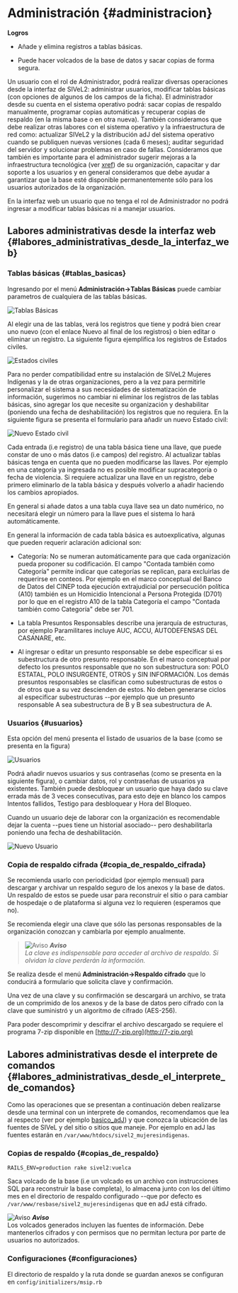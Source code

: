 
# Administración {#administracion}

**Logros**

* Añade y elimina registros a tablas básicas.

* Puede hacer volcados de la base de datos y sacar copias de forma segura.

Un usuario con el rol de Administrador, podrá realizar diversas operaciones 
desde la interfaz de SIVeL2: administrar usuarios, modificar tablas básicas 
(con opciones de algunos de los campos de la ficha). El administrador desde 
su cuenta en el sistema operativo podrá: sacar copias de respaldo 
manualmente, programar copias automáticas y recuperar copias de respaldo 
(en la misma base o en otra nueva). También consideramos que debe realizar 
otras labores con el sistema operativo y la infraestructura de red como: 
actualizar SIVeL2 y la distribución adJ del sistema operativo cuando se 
publiquen nuevas versiones (cada 6 meses); auditar seguridad del servidor 
y solucionar problemas en caso de fallas. Consideramos que también es 
importante para el administrador sugerir mejoras a la infraestructura 
tecnológica (ver [xref](#infraestructura_tecnologia)) de su organización, 
capacitar y dar soporte a los usuarios y en general consideramos que 
debe ayudar a garantizar que la base esté disponible permanentemente sólo 
para los usuarios autorizados de la organización.

En la interfaz web un usuario que no tenga el rol de Administrador no podrá 
ingresar a modificar tablas básicas ni a manejar usuarios.

## Labores administrativas desde la interfaz web {#labores_administrativas_desde_la_interfaz_web}

### Tablas básicas {#tablas_basicas}

Ingresando por el menú __Administración->Tablas Básicas__ puede cambiar 
parametros de cualquiera de las tablas básicas.

![Tablas Básicas](img/tablas_basicas.png)

Al elegir una de las tablas, verá los registros que tiene y podrá bien 
crear uno nuevo (con el enlace Nuevo al final de los registros) o bien 
editar o eliminar un registro. La siguiente figura ejemplifica los 
registros de Estados civiles.

![Estados civiles](img/estados_civiles.png)

Para no perder compatibilidad entre su instalación de SIVeL2 Mujeres 
Indígenas y la de otras organizaciones, pero a la vez para permitirle 
personalizar el sistema a sus necesidades de sistematización de información, 
sugerimos no cambiar ni eliminar los registros de las tablas básicas, sino 
agregar los que necesite su organización y deshabilitar (poniendo una 
fecha de deshabilitación) los registros que no requiera. 
En la siguiente figura se presenta el formulario para añadir un nuevo 
Estado civil:

![Nuevo Estado civil](img/nuevo_estado_civil.png)

Cada entrada (i.e registro) de una tabla básica tiene una llave, que puede 
constar de uno o más datos (i.e campos) del registro. Al actualizar tablas 
básicas tenga en cuenta que no pueden modificarse las llaves. Por ejemplo 
en una categoría ya ingresada no es posible modificar supracategoría o 
fecha de violencia. Si requiere actualizar una llave en un registro, debe 
primero eliminarlo de la tabla básica y después volverlo a añadir haciendo 
los cambios apropiados.

En general si añade datos a una tabla cuya llave sea un dato numérico, no 
necesitará elegir un número para la llave pues el sistema lo hará 
automáticamente.
  
En general la información de cada tabla básica es autoexplicativa, algunas 
que pueden requerir aclaración adicional son:

* Categoría: No se numeran automáticamente para que cada organización 
  pueda proponer su codificación. 
  El campo "Contada también como Categoría" permite indicar que categorías 
  se replican, para excluirlas de requerirse en conteos. 
  Por ejemplo en el marco conceptual del Banco de Datos del CINEP toda 
  ejecución extrajudicial por persecución política (A10) también es un 
  Homicidio Intencional a Persona Protegida (D701) por lo que en el registro 
  A10 de la tabla Categoría el campo "Contada también como Categoría" debe 
  ser 701.

* La tabla Presuntos Responsables describe una jerarquía de estructuras, 
  por ejemplo Paramilitares incluye AUC, ACCU, AUTODEFENSAS DEL CASANARE, 
  etc.

* Al ingresar o editar un presunto responsable se debe especificar si es 
  subestructura de otro presunto responsable. En el marco conceptual por 
  defecto los presuntos responsable que no son subestructura son: 
  POLO ESTATAL, POLO INSURGENTE, OTROS y SIN INFORMACIÓN. Los demás 
  presuntos responsables se clasifican como subestructuras de estos o de 
  otros que a su vez descienden de estos. No deben generarse ciclos al 
  especificar subestructuras --por ejemplo que un presunto responsable A 
  sea subestructura de B y B  sea subestructura de A.

### Usuarios {#usuarios}

Esta opción del menú presenta el listado de usuarios de la base (como se 
presenta en la figura)

![Usuarios](img/usuario.png)

Podrá añadir nuevos usuarios y sus contraseñas (como se presenta en la 
siguiente figura), o cambiar datos, rol y contraseñas de usuarios ya 
existentes. También puede desbloquear un usuario que haya dado su clave 
errada más de 3 veces consecutivas, para esto deje en blanco los campos 
Intentos fallidos, Testigo para desbloquear y Hora del Bloqueo.

Cuando un usuario deje de laborar con la organización es recomendable 
dejar la cuenta --pues tiene un historial asociado-- pero deshabilitarla 
poniendo una fecha de deshabilitación.

![Nuevo Usuario](img/nuevo_usuario.png)

### Copia de respaldo cifrada {#copia_de_respaldo_cifrada}

Se recomienda usarlo con periodicidad (por ejemplo mensual) para descargar 
y archivar un respaldo seguro de los anexos y la base de datos.  Un respaldo 
de estos se puede usar para reconstruir el sitio o para cambiar de hospedaje 
o de plataforma si alguna vez lo requieren  (esperamos que no).

Se recomienda elegir una clave que sólo las personas responsables de la 
organización conozcan y cambiarla por ejemplo anualmente.  

> ![Aviso](img/aviso.png)
> ***Aviso***  
> *La clave es indispensable para acceder al archivo de respaldo.*
> *Si olvidan la clave perderán la información.*

Se realiza desde el menú __Administración->Respaldo cifrado__ que lo
conducirá a formulario que solicita clave y confirmación. 

Una vez de una clave y su confirmación se descargará un archivo, se trata
de un comprimido de los anexos y de la base de datos pero cifrado con la
clave que suministró y un algoritmo de cifrado (AES-256).

Para poder descomprimir y descifrar el archivo descargado se requiere el 
programa 7-zip disponible en [http://7-zip.org](http://7-zip.org)


## Labores administrativas desde el interprete de comandos {#labores_administrativas_desde_el_interprete_de_comandos}

Como las operaciones que se presentan a continuación deben realizarse 
desde una terminal con un interprete de comandos, recomendamos que lea al 
respecto (ver por ejemplo [basico_adJ](#bibliografia)) y que conozca la 
ubicación de las fuentes de SIVeL y del sitio o sitios que maneje. Por 
ejemplo en adJ las fuentes estarán en 
```/var/www/htdocs/sivel2_mujeresindigenas```.

### Copias de respaldo {#copias_de_respaldo}

```RAILS_ENV=production rake sivel2:vuelca```

Saca volcado de la base (i.e un volcado es un archivo con instrucciones SQL 
para reconstruir la base completa), lo almacena junto con los del último 
mes en el directorio de respaldo configurado --que por defecto es 
```/var/www/resbase/sivel2_mujeresindigenas``` que en adJ está cifrado.

![Aviso](img/aviso.png)
***Aviso***  
Los volcados generados incluyen las fuentes de información. Debe mantenerlos 
cifrados y con permisos que no permitan lectura por parte de usuarios no 
autorizados.

### Configuraciones {#configuraciones}

El directorio de respaldo y la ruta donde se guardan anexos se configuran en 
```config/initializers/msip.rb```

